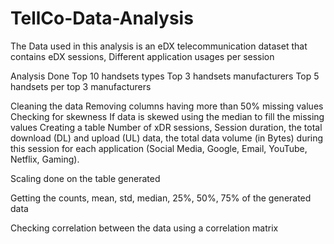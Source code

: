 # TellCo-Data-Analysis

The Data used in this analysis is an eDX telecommunication dataset that contains eDX sessions, Different application usages per session

Analysis Done
Top 10 handsets types
Top 3 handsets manufacturers
Top 5 handsets per top 3 manufacturers

Cleaning the data
Removing columns having more than 50% missing values
Checking for skewness
If data is skewed using the median to fill the missing values
Creating a table Number of xDR sessions, Session duration, the total download (DL) and upload (UL) data, the total data volume (in Bytes) during this session for each application (Social Media, Google, Email, YouTube, Netflix, Gaming).

Scaling done on the table generated

Getting the counts, mean, std, median, 25%, 50%, 75% of the generated data

Checking correlation between the data using a correlation matrix
